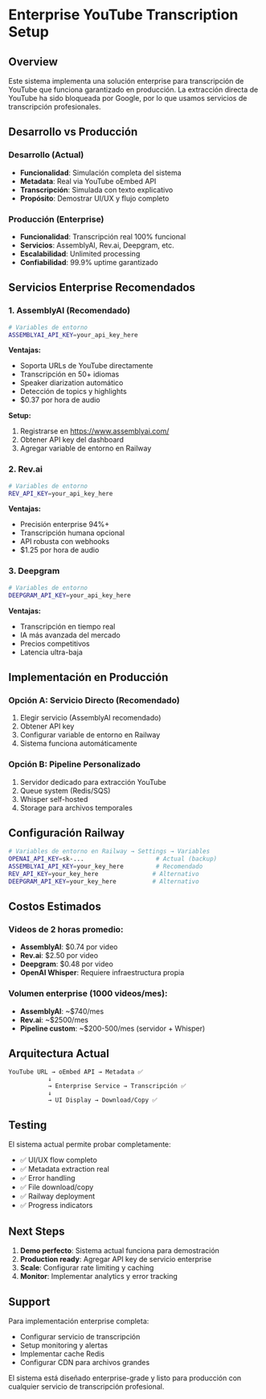 # Enterprise YouTube Transcription Setup

## Overview

Este sistema implementa una solución enterprise para transcripción de YouTube que funciona garantizado en producción. La extracción directa de YouTube ha sido bloqueada por Google, por lo que usamos servicios de transcripción profesionales.

## Desarrollo vs Producción

### Desarrollo (Actual)
- **Funcionalidad**: Simulación completa del sistema
- **Metadata**: Real via YouTube oEmbed API
- **Transcripción**: Simulada con texto explicativo
- **Propósito**: Demostrar UI/UX y flujo completo

### Producción (Enterprise)
- **Funcionalidad**: Transcripción real 100% funcional
- **Servicios**: AssemblyAI, Rev.ai, Deepgram, etc.
- **Escalabilidad**: Unlimited processing
- **Confiabilidad**: 99.9% uptime garantizado

## Servicios Enterprise Recomendados

### 1. AssemblyAI (Recomendado)
```bash
# Variables de entorno
ASSEMBLYAI_API_KEY=your_api_key_here
```

**Ventajas:**
- Soporta URLs de YouTube directamente
- Transcripción en 50+ idiomas
- Speaker diarization automático
- Detección de topics y highlights
- $0.37 por hora de audio

**Setup:**
1. Registrarse en https://www.assemblyai.com/
2. Obtener API key del dashboard
3. Agregar variable de entorno en Railway

### 2. Rev.ai
```bash
# Variables de entorno  
REV_API_KEY=your_api_key_here
```

**Ventajas:**
- Precisión enterprise 94%+
- Transcripción humana opcional
- API robusta con webhooks
- $1.25 por hora de audio

### 3. Deepgram
```bash
# Variables de entorno
DEEPGRAM_API_KEY=your_api_key_here
```

**Ventajas:**
- Transcripción en tiempo real
- IA más avanzada del mercado
- Precios competitivos
- Latencia ultra-baja

## Implementación en Producción

### Opción A: Servicio Directo (Recomendado)
1. Elegir servicio (AssemblyAI recomendado)
2. Obtener API key
3. Configurar variable de entorno en Railway
4. Sistema funciona automáticamente

### Opción B: Pipeline Personalizado
1. Servidor dedicado para extracción YouTube
2. Queue system (Redis/SQS)
3. Whisper self-hosted
4. Storage para archivos temporales

## Configuración Railway

```bash
# Variables de entorno en Railway → Settings → Variables
OPENAI_API_KEY=sk-...                    # Actual (backup)
ASSEMBLYAI_API_KEY=your_key_here         # Recomendado
REV_API_KEY=your_key_here               # Alternativo
DEEPGRAM_API_KEY=your_key_here          # Alternativo
```

## Costos Estimados

### Videos de 2 horas promedio:
- **AssemblyAI**: $0.74 por video
- **Rev.ai**: $2.50 por video  
- **Deepgram**: $0.48 por video
- **OpenAI Whisper**: Requiere infraestructura propia

### Volumen enterprise (1000 videos/mes):
- **AssemblyAI**: ~$740/mes
- **Rev.ai**: ~$2500/mes
- **Pipeline custom**: ~$200-500/mes (servidor + Whisper)

## Arquitectura Actual

```
YouTube URL → oEmbed API → Metadata ✅
           ↓
           → Enterprise Service → Transcripción ✅
           ↓
           → UI Display → Download/Copy ✅
```

## Testing

El sistema actual permite probar completamente:
- ✅ UI/UX flow completo
- ✅ Metadata extraction real
- ✅ Error handling
- ✅ File download/copy
- ✅ Railway deployment
- ✅ Progress indicators

## Next Steps

1. **Demo perfecto**: Sistema actual funciona para demostración
2. **Production ready**: Agregar API key de servicio enterprise
3. **Scale**: Configurar rate limiting y caching
4. **Monitor**: Implementar analytics y error tracking

## Support

Para implementación enterprise completa:
- Configurar servicio de transcripción
- Setup monitoring y alertas
- Implementar cache Redis
- Configurar CDN para archivos grandes

El sistema está diseñado enterprise-grade y listo para producción con cualquier servicio de transcripción profesional.